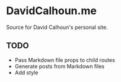 # DavidCalhoun.me

Source for David Calhoun's personal site.

## TODO
- Pass Markdown file props to child routes
- Generate posts from Markdown files
- Add style
